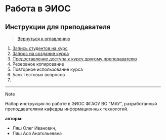 # Работа в ЭИОС

## Инструкции для преподавателя

> [Вернуться к оглавлению](../index.md)

1. [Запись студентов на курс](enrol_students.md)
2. [Запрос на создание курса](request_course.md) 
3. [Предоставление доступа к курсу другому преподавателю](access2other.md)
4. Резервное копирование
5. Повторное использование курса
6. Банк тестовых вопросов
7. 

---

> [!NOTE]
> Набор инструкция по работе в ЭИОС ФГАОУ ВО "МАУ", разработанный преподавателями кафедры информационных технологий.
> 
> **авторы:** 
>   - Ляш Олег Иванович, 
>   - Ляш Ася Анатольеввна